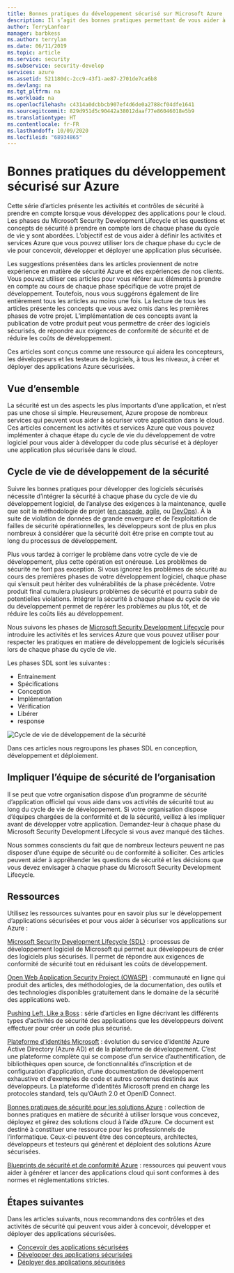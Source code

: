 ```yaml
---
title: Bonnes pratiques du développement sécurisé sur Microsoft Azure
description: Il s’agit des bonnes pratiques permettant de vous aider à développer du code plus sécurisé et de déployer une application plus sécurisée dans le cloud.
author: TerryLanfear
manager: barbkess
ms.author: terrylan
ms.date: 06/11/2019
ms.topic: article
ms.service: security
ms.subservice: security-develop
services: azure
ms.assetid: 521180dc-2cc9-43f1-ae87-2701de7ca6b8
ms.devlang: na
ms.tgt_pltfrm: na
ms.workload: na
ms.openlocfilehash: c4314a0dcbbcb907ef4d6de0a2788cf04dfe1641
ms.sourcegitcommit: 829d951d5c90442a38012daaf77e86046018e5b9
ms.translationtype: HT
ms.contentlocale: fr-FR
ms.lasthandoff: 10/09/2020
ms.locfileid: "68934865"
---
```

# <a name="secure-development-best-practices-on-azure"></a>Bonnes pratiques du développement sécurisé sur Azure
Cette série d’articles présente les activités et contrôles de sécurité à prendre en compte lorsque vous développez des applications pour le cloud. Les phases du Microsoft Security Development Lifecycle et les questions et concepts de sécurité à prendre en compte lors de chaque phase du cycle de vie y sont abordées. L’objectif est de vous aider à définir les activités et services Azure que vous pouvez utiliser lors de chaque phase du cycle de vie pour concevoir, développer et déployer une application plus sécurisée.

Les suggestions présentées dans les articles proviennent de notre expérience en matière de sécurité Azure et des expériences de nos clients. Vous pouvez utiliser ces articles pour vous référer aux éléments à prendre en compte au cours de chaque phase spécifique de votre projet de développement. Toutefois, nous vous suggérons également de lire entièrement tous les articles au moins une fois. La lecture de tous les articles présente les concepts que vous avez omis dans les premières phases de votre projet. L’implémentation de ces concepts avant la publication de votre produit peut vous permettre de créer des logiciels sécurisés, de répondre aux exigences de conformité de sécurité et de réduire les coûts de développement.

Ces articles sont conçus comme une ressource qui aidera les concepteurs, les développeurs et les testeurs de logiciels, à tous les niveaux, à créer et déployer des applications Azure sécurisées.

## <a name="overview"></a>Vue d’ensemble

La sécurité est un des aspects les plus importants d’une application, et n’est pas une chose si simple. Heureusement, Azure propose de nombreux services qui peuvent vous aider à sécuriser votre application dans le cloud. Ces articles concernent les activités et services Azure que vous pouvez implémenter à chaque étape du cycle de vie du développement de votre logiciel pour vous aider à développer du code plus sécurisé et à déployer une application plus sécurisée dans le cloud.

## <a name="security-development-lifecycle"></a>Cycle de vie de développement de la sécurité

Suivre les bonnes pratiques pour développer des logiciels sécurisés nécessite d’intégrer la sécurité à chaque phase du cycle de vie du développement logiciel, de l’analyse des exigences à la maintenance, quelle que soit la méthodologie de projet ([en cascade](https://en.wikipedia.org/wiki/Waterfall_model), [agile](https://en.wikipedia.org/wiki/Agile_software_development), ou [DevOps](https://en.wikipedia.org/wiki/DevOps)). À la suite de violation de données de grande envergure et de l’exploitation de failles de sécurité opérationnelles, les développeurs sont de plus en plus nombreux à considérer que la sécurité doit être prise en compte tout au long du processus de développement.

Plus vous tardez à corriger le problème dans votre cycle de vie de développement, plus cette opération est onéreuse. Les problèmes de sécurité ne font pas exception. Si vous ignorez les problèmes de sécurité au cours des premières phases de votre développement logiciel, chaque phase qui s’ensuit peut hériter des vulnérabilités de la phase précédente. Votre produit final cumulera plusieurs problèmes de sécurité et pourra subir de potentielles violations. Intégrer la sécurité à chaque phase du cycle de vie du développement permet de repérer les problèmes au plus tôt, et de réduire les coûts liés au développement.

Nous suivons les phases de [Microsoft Security Development Lifecycle](https://msdn.microsoft.com/library/windows/desktop/84aed186-1d75-4366-8e61-8d258746bopq.aspx) pour introduire les activités et les services Azure que vous pouvez utiliser pour respecter les pratiques en matière de développement de logiciels sécurisés lors de chaque phase du cycle de vie.

Les phases SDL sont les suivantes :

  - Entrainement
  - Spécifications
  - Conception
  - Implémentation
  - Vérification
  - Libérer
  - response

![Cycle de vie de développement de la sécurité](./media/secure-dev-overview/01-sdl-phase.png)

Dans ces articles nous regroupons les phases SDL en conception, développement et déploiement.

## <a name="engage-your-organizations-security-team"></a>Impliquer l’équipe de sécurité de l’organisation

Il se peut que votre organisation dispose d’un programme de sécurité d’application officiel qui vous aide dans vos activités de sécurité tout au long du cycle de vie de développement. Si votre organisation dispose d’équipes chargées de la conformité et de la sécurité, veillez à les impliquer avant de développer votre application. Demandez-leur à chaque phase du Microsoft Security Development Lifecycle si vous avez manqué des tâches.

Nous sommes conscients du fait que de nombreux lecteurs peuvent ne pas disposer d’une équipe de sécurité ou de conformité à solliciter. Ces articles peuvent aider à appréhender les questions de sécurité et les décisions que vous devez envisager à chaque phase du Microsoft Security Development Lifecycle.

## <a name="resources"></a>Ressources

Utilisez les ressources suivantes pour en savoir plus sur le développement d’applications sécurisées et pour vous aider à sécuriser vos applications sur Azure :

[Microsoft Security Development Lifecycle (SDL)](https://msdn.microsoft.com/library/windows/desktop/84aed186-1d75-4366-8e61-8d258746bopq.aspx) : processus de développement logiciel de Microsoft qui permet aux développeurs de créer des logiciels plus sécurisés. Il permet de répondre aux exigences de conformité de sécurité tout en réduisant les coûts de développement.

[Open Web Application Security Project (OWASP)](https://www.owasp.org/index.php/Main_Page) : communauté en ligne qui produit des articles, des méthodologies, de la documentation, des outils et des technologies disponibles gratuitement dans le domaine de la sécurité des applications web.

[Pushing Left, Like a Boss](https://code.likeagirl.io/pushing-left-like-a-boss-part-1-80f1f007da95?WT.mc_id=docs-blog-tajanca) : série d’articles en ligne décrivant les différents types d’activités de sécurité des applications que les développeurs doivent effectuer pour créer un code plus sécurisé.

[Plateforme d’identités Microsoft](../../active-directory/develop/index.yml) : évolution du service d’identité Azure Active Directory (Azure AD) et de la plateforme de développement. C’est une plateforme complète qui se compose d’un service d’authentification, de bibliothèques open source, de fonctionnalités d’inscription et de configuration d’application, d’une documentation de développement exhaustive et d’exemples de code et autres contenus destinés aux développeurs. La plateforme d’identités Microsoft prend en charge les protocoles standard, tels qu’OAuth 2.0 et OpenID Connect.

[Bonnes pratiques de sécurité pour les solutions Azure](https://azure.microsoft.com/resources/security-best-practices-for-azure-solutions/) : collection de bonnes pratiques en matière de sécurité à utiliser lorsque vous concevez, déployez et gérez des solutions cloud à l’aide d’Azure. Ce document est destiné à constituer une ressource pour les professionnels de l’informatique. Ceux-ci peuvent être des concepteurs, architectes, développeurs et testeurs qui génèrent et déploient des solutions Azure sécurisées.

[Blueprints de sécurité et de conformité Azure](https://servicetrust.microsoft.com/ViewPage/BlueprintOverview) : ressources qui peuvent vous aider à générer et lancer des applications cloud qui sont conformes à des normes et réglementations strictes.

## <a name="next-steps"></a>Étapes suivantes
Dans les articles suivants, nous recommandons des contrôles et des activités de sécurité qui peuvent vous aider à concevoir, développer et déployer des applications sécurisées.

- [Concevoir des applications sécurisées](secure-design.md)
- [Développer des applications sécurisées](secure-develop.md)
- [Déployer des applications sécurisées](secure-deploy.md)
